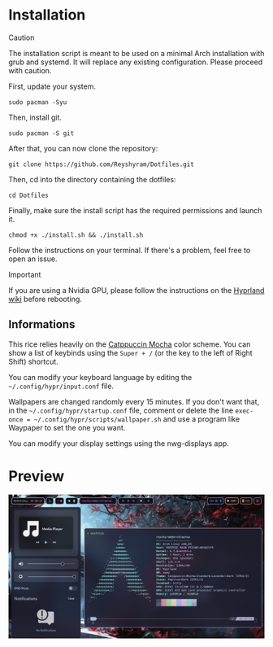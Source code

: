 
# Installation

>[!CAUTION]
>The installation script is meant to be used on a minimal Arch installation with grub and systemd. It will replace any existing configuration. Please proceed with caution.

First, update your system.
```
sudo pacman -Syu
```

Then, install git.
```
sudo pacman -S git
```

After that, you can now clone the repository:
```
git clone https://github.com/Reyshyram/Dotfiles.git
```

Then, cd into the directory containing the dotfiles:
```
cd Dotfiles
```

Finally, make sure the install script has the required permissions and launch it.
```
chmod +x ./install.sh && ./install.sh
```

Follow the instructions on your terminal. If there's a problem, feel free to open an issue.

>[!IMPORTANT]
>If you are using a Nvidia GPU, please follow the instructions on the [Hyprland wiki](https://wiki.hyprland.org/Nvidia/) before rebooting.



## Informations

This rice relies heavily on the [Catppuccin Mocha](https://github.com/catppuccin/catppuccin) color scheme.
You can show a list of keybinds using the `Super + /` (or the key to the left of Right Shift) shortcut.

You can modify your keyboard language by editing the `~/.config/hypr/input.conf` file.

Wallpapers are changed randomly every 15 minutes. If you don't want that, in the `~/.config/hypr/startup.conf` file, comment or delete the line `exec-once = ~/.config/hypr/scripts/wallpaper.sh` and use a program like Waypaper to set the one you want.

You can modify your display settings using the nwg-displays app.

# Preview
![Preview](preview.png)